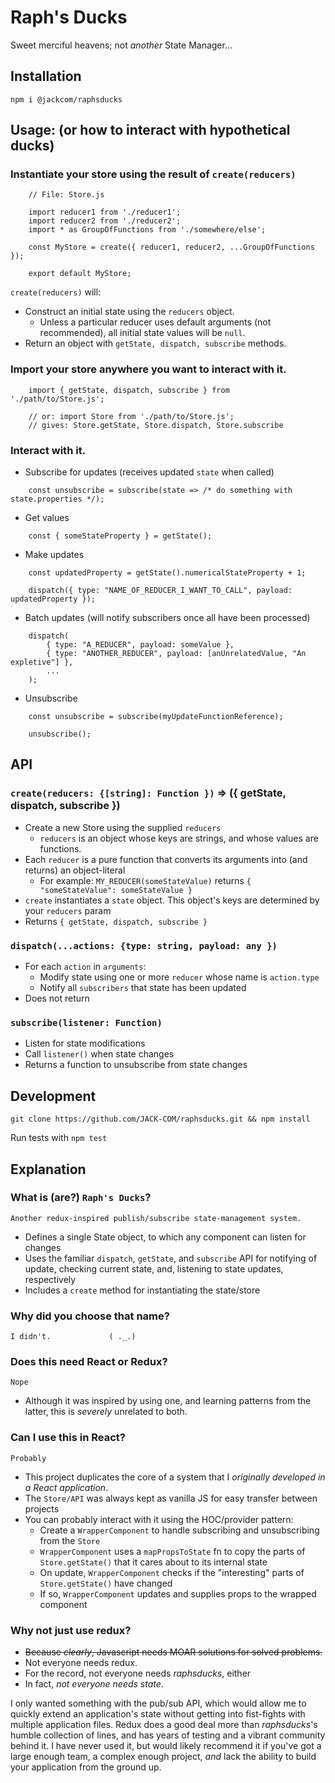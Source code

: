 # Raph's Ducks
Sweet merciful heavens; not _another_ State Manager...

## Installation
    npm i @jackcom/raphsducks

## Usage: (or how to interact with hypothetical ducks)
### Instantiate your store using the result of `create(reducers)`
```
    // File: Store.js

    import reducer1 from './reducer1';
    import reducer2 from './reducer2';
    import * as GroupOfFunctions from './somewhere/else';

    const MyStore = create({ reducer1, reducer2, ...GroupOfFunctions });
    
    export default MyStore;
```
`create(reducers)` will: 
* Construct an initial state using the `reducers` object. 
    * Unless a particular reducer uses default arguments (not recommended), all initial state values will be `null`. 
* Return an object with `getState, dispatch, subscribe` methods.

### Import your store anywhere you want to interact with it.
```
    import { getState, dispatch, subscribe } from './path/to/Store.js';
    
    // or: import Store from './path/to/Store.js';
    // gives: Store.getState, Store.dispatch, Store.subscribe 
```

### Interact with it.
* Subscribe for updates (receives updated `state` when called)
```
    const unsubscribe = subscribe(state => /* do something with state.properties */);
```

* Get values
```
    const { someStateProperty } = getState();
```
    
* Make updates
```
    const updatedProperty = getState().numericalStateProperty + 1;

    dispatch({ type: "NAME_OF_REDUCER_I_WANT_TO_CALL", payload: updatedProperty });
```

* Batch updates (will notify subscribers once all have been processed)
```
    dispatch(
        { type: "A_REDUCER", payload: someValue },
        { type: "ANOTHER_REDUCER", payload: [anUnrelatedValue, "An expletive"] },
        ...
    );
```

* Unsubscribe
```
    const unsubscribe = subscribe(myUpdateFunctionReference);

    unsubscribe();
```

## API
### `create(reducers: {[string]: Function })` => ({ getState, dispatch, subscribe })
* Create a new Store using the supplied `reducers`
    * `reducers` is an object whose keys are strings, and whose values are functions.
* Each `reducer` is a pure function that converts its arguments into (and returns) an object-literal
    * For example: `MY_REDUCER(someStateValue)` returns `{ "someStateValue": someStateValue }`
* `create` instantiates a `state` object. This object's keys are determined by your `reducers` param
* Returns `{ getState, dispatch, subscribe }`

### `dispatch(...actions: {type: string, payload: any })`
* For each `action` in `arguments`:
    * Modify state using one or more `reducer` whose name is `action.type`
    * Notify all `subscribers` that state has been updated
* Does not return

### `subscribe(listener: Function)`
* Listen for state modifications
* Call `listener()` when state changes
* Returns a function to unsubscribe from state changes


## Development
    git clone https://github.com/JACK-COM/raphsducks.git && npm install 

Run tests with `npm test`


## Explanation 
### What is (are?) `Raph's Ducks`?
    Another redux-inspired publish/subscribe state-management system. 
* Defines a single State object, to which any component can listen for changes
* Uses the familiar `dispatch`, `getState`, and `subscribe` API for notifying of update, checking current state, and, listening to state updates, respectively
* Includes a `create` method for instantiating the state/store

### Why did you choose that name?
    I didn't.             ( ._.)


### Does this need React or Redux?
    Nope
* Although it was inspired by using one, and learning patterns from the latter, this is _severely_ unrelated to both. 

### Can I use this in React?
    Probably
* This project duplicates the core of a system that I _originally developed in a React application_. 
* The `Store/API` was always kept as vanilla JS for easy transfer between projects
* You can probably interact with it using the HOC/provider pattern:
    * Create a `WrapperComponent` to handle subscribing and unsubscribing from the `Store`
    * `WrapperComponent` uses a `mapPropsToState` fn to copy the parts of `Store.getState()` that it cares about to its internal state
    * On update, `WrapperComponent` checks if the "interesting" parts of `Store.getState()` have changed
    * If so, `WrapperComponent` updates and supplies props to the wrapped component

### Why not just use redux?
* ~~Because _clearly_, Javascript needs MOAR solutions for solved problems.~~
* Not everyone needs redux. 
* For the record, not everyone needs _raphsducks_, either
* In fact, _not everyone needs state_. 

I only wanted something with the pub/sub API, which would allow me to quickly extend an application's state without getting into fist-fights with multiple application files. Redux does a good deal more than _raphsducks_'s humble collection of lines, and has years of testing and a vibrant community behind it. I have never used it, but would likely recommend it if you've got a large enough team, a complex enough project, _and_ lack the ability to build your application from the ground up.

